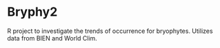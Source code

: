 # Bryphy2
R project to investigate the trends of occurrence for bryophytes. 
Utilizes data from BIEN and World Clim.
